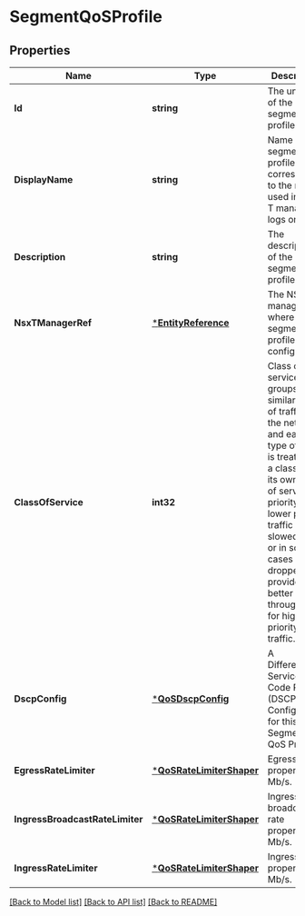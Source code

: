 # SegmentQoSProfile

## Properties
Name | Type | Description | Notes
------------ | ------------- | ------------- | -------------
**Id** | **string** | The unique id of the segment profile. | [optional] [default to null]
**DisplayName** | **string** | Name of the segment profile. This corresponds to the name used in NSX-T manager&#39;s logs or GUI. | [optional] [default to null]
**Description** | **string** | The description of the segment profile. | [optional] [default to null]
**NsxTManagerRef** | [***EntityReference**](EntityReference.md) | The NSX-T manager where this segment profile is configured. | [optional] [default to null]
**ClassOfService** | **int32** | Class of service groups similar types of traffic in the network and each type of traffic is treated as a class with its own level of service priority. The lower priority traffic is slowed down or in some cases dropped to provide better throughput for higher priority traffic.  | [optional] [default to null]
**DscpConfig** | [***QoSDscpConfig**](QoSDscpConfig.md) | A Differentiated Services Code Point (DSCP) Configuration for this Segment QoS Profile. | [optional] [default to null]
**EgressRateLimiter** | [***QoSRateLimiterShaper**](QoSRateLimiterShaper.md) | Egress rate properties in Mb/s. | [optional] [default to null]
**IngressBroadcastRateLimiter** | [***QoSRateLimiterShaper**](QoSRateLimiterShaper.md) | Ingress broadcast rate properties in Mb/s. | [optional] [default to null]
**IngressRateLimiter** | [***QoSRateLimiterShaper**](QoSRateLimiterShaper.md) | Ingress rate properties in Mb/s. | [optional] [default to null]

[[Back to Model list]](../README.md#documentation-for-models) [[Back to API list]](../README.md#documentation-for-api-endpoints) [[Back to README]](../README.md)


